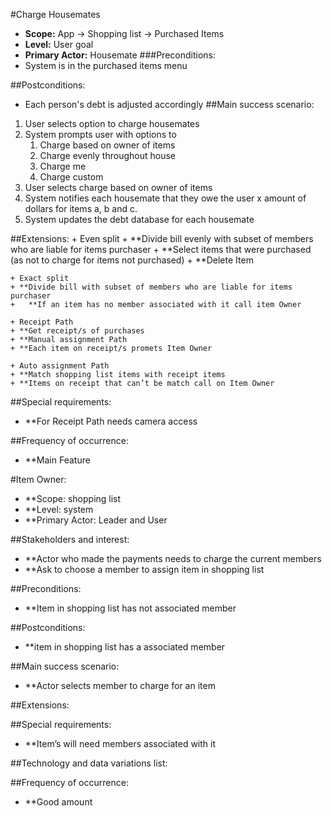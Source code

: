 #Charge Housemates
+ **Scope:** App -> Shopping list -> Purchased Items
+ **Level:** User goal
+ **Primary Actor:** Housemate
###Preconditions: 
+ System is in the purchased items menu
		
##Postconditions: 
+ Each person's debt is adjusted accordingly 
##Main success scenario:
1. User selects option to charge housemates
2. System prompts user with options to
   1. Charge based on owner of items
   2. Charge evenly throughout house
   3. Charge me
   4. Charge custom
3. User selects charge based on owner of items
4. System notifies each housemate that they owe the user x amount
of dollars for items a, b and c.
5. System updates the debt database for each housemate

##Extensions:
	+ Even split
	+ **Divide bill evenly with subset of members who are liable for items purchaser
	+ **Select items that were purchased (as not to charge for items not purchased)
	+ **Delete Item

	+ Exact split
	+ **Divide bill with subset of members who are liable for items purchaser
	+ 	**If an item has no member associated with it call item Owner
	
	+ Receipt Path
	+ **Get receipt/s of purchases
	+ **Manual assignment Path
	+ **Each item on receipt/s promets Item Owner
	
	+ Auto assignment Path
	+ **Match shopping list items with receipt items 
	+ **Items on receipt that can’t be match call on Item Owner

##Special requirements: 
+ **For Receipt Path needs camera access

##Frequency of occurrence:
+ **Main Feature



#Item Owner:
+ **Scope: shopping list
+ **Level: system
+ **Primary Actor: Leader and User

##Stakeholders and interest: 
+	**Actor who made the payments needs to charge the current members
+ 	**Ask to choose a member to assign item in shopping list 

##Preconditions:
+	**Item in shopping list has not associated member

##Postconditions: 
+ **item in shopping list has a associated member

##Main success scenario:
+	**Actor selects member to charge for an item 

##Extensions:

##Special requirements: 
+ **Item’s will need members associated with it

##Technology and data variations list:

##Frequency of occurrence:
+ **Good amount
